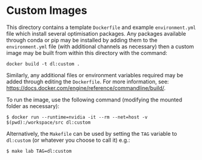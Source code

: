 Custom Images
=============

This directory contains a template `Dockerfile` and example `environment.yml` file which install several optimisation packages. Any packages available through conda or pip may be installed by adding them to the `environment.yml` file (with additional channels as necessary) then a custom image may be built from within this directory with the command:

```
docker build -t dl:custom .
```

Similarly, any additional files or environment variables required may be added through editing the `Dockerfile`. For more information, see: https://docs.docker.com/engine/reference/commandline/build/.

To run the image, use the following command (modifying the mounted folder as necessary):

    $ docker run --runtime=nvidia -it --rm --net=host -v $(pwd):/workspace/src dl:custom

Alternatively, the `Makefile` can be used by setting the `TAG` variable to `dl:custom` (or whatever you choose to call it) e.g.:

    $ make lab TAG=dl:custom
